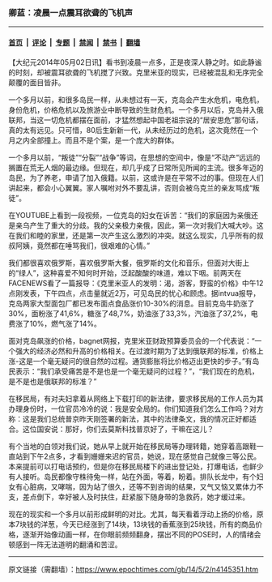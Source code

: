 ### 卿蓝：凌晨一点震耳欲聋的飞机声

---

#### [首页](../../../..?n4145351) &nbsp;|&nbsp; [评论](../../../../../epoch-comment?n4145351) &nbsp;|&nbsp; [专题](../../../../../epoch-special?n4145351) &nbsp;|&nbsp; [禁闻](../../../../../epoch-news?n4145351) &nbsp;|&nbsp; [禁书](../../../../../books?n4145351) &nbsp;|&nbsp; [翻墙](https://github.com/gfw-breaker/nogfw/blob/master/README.md?n4145351)


<div class="post_content" id="artbody" itemprop="articleBody">
 <!-- article content begin -->
 <p>
  【大纪元2014年05月02日讯】看书到凌晨一点多，正是夜深人静之时。如此静谧的时刻，却被震耳欲聋的飞机搅了兴致。克里米亚的现实，已经被混乱和无序完全颠覆的面目皆非。
 </p>
 <p>
  一个多月以前，和很多岛民一样，从未想过有一天，克岛会产生水危机，电危机，身份危机，价格危机以及旅游业中断导致的生财危机。一个多月以后，克岛并入俄联邦，当这一切危机都摆在面前，才猛然想起中国老祖宗说的“居安思危”那句话，真的太有远见。只可惜，80后生新新一代，从未经历过的危机，这次竟然在一个月之内全部撞上。而且不是个案，是一个庞大的群体。
 </p>
 <p>
  一个多月以前，“叛徒”“分裂”“战争”等词，在思想的空间中，像是“不动产”远远的搁置在荒无人烟的最边缘。但现在，却几乎成了日常所见所闻的主流。很多年迈的岛民，为了养老，申请了加入俄籍。以前，这或许是在平常不过的事。但现在人们讲起来，都会小心翼翼。家人嘱咐对外不要乱讲，否则会被乌克兰的亲友骂成“叛徒”。
 </p>
 <p>
  在YOUTUBE上看到一段视频，一位克岛的妇女在诉苦：“我们的家庭因为亲俄还是亲乌产生了重大的分歧。我的父亲极力亲俄，因此，第一次对我们大喊大吵。这在我们和睦的家里，还是第一次产生这么激烈的冲突。就这么现实，几乎所有的叔叔阿姨，竟然都在唾骂我们，很艰难的心情。”
 </p>
 <p>
  我们都很喜欢俄罗斯，喜欢俄罗斯大餐，俄罗斯的文化和音乐，但面对大街上的“绿人”，这种喜爱不知何时开始，泛起酸酸的味道，难以下咽。前两天在FACENEWS看了一篇报导：《克里米亚人的发明：渴，游客，野蛮的价格》中午12点刚发表，下午四点，点击量就近2万，可见岛民的忧心和顾虑。据intvua报导，克岛两家大型面包厂都已发布面点食品涨价10-30%的消息。目前克岛牛奶涨了30%，面粉涨了41,6%，糖涨了48,7%，奶油涨了33,3%，汽油涨了37,2%，电费涨了10%，燃气涨了14%。
 </p>
 <p>
  面对克岛飙涨的价格，bagnet网报，克里米亚财政预算委员会的一个代表说：“一个强大的经济必然和升高的价格相关。在过渡时期为了达到俄联邦的标准，价格上涨-这是一个毫无疑问的很自然的过程。通货膨胀将比价格迈出更快的步子。”有岛民表示：“我们承受痛苦是不是也是一个毫无疑问的过程？”，“我们现在的危机，是不是也是俄联邦的标准？”
 </p>
 <p>
  在移民局，有对夫妇拿着从网络上下载打印的新法律，要求移民局的工作人员为其办理身份时，一位官员冷冷的说：我是安全局的。你们知道我们怎么工作吗？对方称：这是我们总统普京昨天刚签署的新法，其中的法律条文，我的情况正好都适合。这位国安说：那好，你们去莫斯科找普京好了，干嘛在这儿？
 </p>
 <p>
  有个当地的白领对我们说，她从早上就开始在移民局等办理转籍，她穿着高跟鞋一直站到下午2点多，才看到姗姗来迟的官员，她说，现在感觉自己就像三等公民。本来提前可以打电话预约，但是你在移民局楼下的进出登记处，打爆电话，也鲜少有人接听。岛民都像守株待兔一样，站在外面，等着，盼着。排队长龙中，有个妇女有心脏病，又哮喘，因为站了很久，还等不到咨询的结果，又气又恼又累体力不支，差点倒下，幸好被人及时扶住，赶紧服下随身带的急救药，她才缓过来。
 </p>
 <p>
  现在的现实和一个多月以前形成鲜明的对比。尤其，每天看着浮动上扬的价格，原本7块钱的洋葱，今天已经涨到了14块，13块钱的香蕉涨到25块钱，所有的商品价格，逐渐开始像动画一样，在你眼前频频翻身，摆出不同的POSE时，人的情绪会顿感到一阵无法道明的翻涌和苦涩。
 </p>
 <!-- article content end -->
 <div id="below_article_ad">
 </div>
</div>


---

原文链接（需翻墙）：https://www.epochtimes.com/gb/14/5/2/n4145351.htm